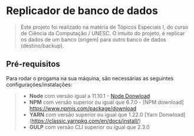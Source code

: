 # Replicador de banco de dados
>
> Este projeto foi realizado na matéria de Tópicos Especiais I, do curso de Ciência da Computação / UNESC.
> O intuito do projeto, é replicar os dados de um banco (origem) para outro banco de dados (destino/backup).

## Pré-requisitos

Para rodar o progama na sua máquina, são necessárias as seguintes configurações/instalações:
> - **Node** com versão igual a 11.10.1 - [Node Donwload](https://nodejs.org/pt-br/download/)
> - **NPM** com versão superior ou igual que 6.7.0 - [NPM download] https://www.npmjs.com/package/download
> - **YARN** com versão superior ou igual que 1.22.0 [Yarn Donwload] (https://classic.yarnpkg.com/en/docs/install/)
> - **GULP** com versão CLI superior ou igual que 2.3.0 
